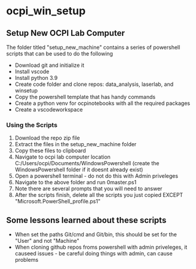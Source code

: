 ﻿# ocpi_win_setup

## Setup New OCPI Lab Computer

The folder titled "setup_new_machine" contains a series of powershell scripts that can be used to do the following

- Download git and initialize it
- Install vscode
- Install python 3.9
- Create code folder and clone repos: data_analysis, laserlab, and winsetup
- Copy the powershell template that has handy commands
- Create a python venv for ocpinotebooks with all the required packages
- Create a vscodeworkspace

### Using the Scripts
1. Download the repo zip file
2. Extract the files in the setup_new_machine folder
3. Copy these files to clipboard
4. Navigate to ocpi lab computer location C:/Users/ocpi/Documents/WindowsPowershell (create the WindowsPowershell folder if it doesnt already exist)
5. Open a powershell terminal - do not do this with Admin priveleges
6. Navigate to the above folder and run 0master.ps1
7. Note there are several prompts that you will need to answer
8. After the scripts finish, delete all the scripts you just copied EXCEPT "Microsoft.PowerShell_profile.ps1"

## Some lessons learned about these scripts
- When set the paths Git/cmd and Git/bin, this should be set for the "User" and not "Machine"
- When cloning github repos froms powershell with admin priveleges, it causeed issues - be careful doing things with admin, can cause problems
